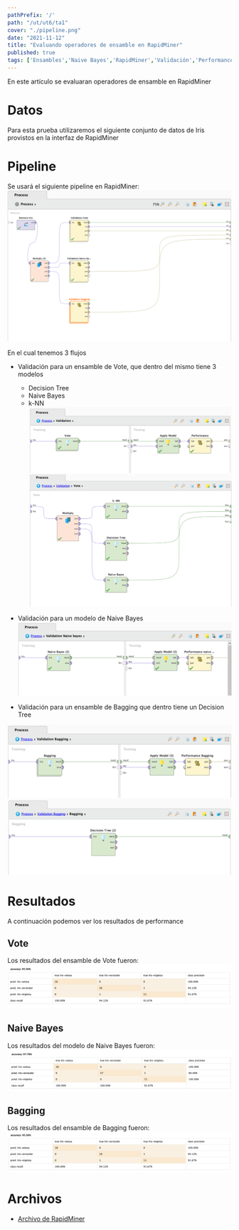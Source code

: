 ```yaml
---
pathPrefix: '/'
path: "/ut/ut6/ta1"
cover: "./pipeline.png"
date: "2021-11-12"
title: "Evaluando operadores de ensamble en RapidMiner"
published: true
tags: ['Ensambles','Naive Bayes','RapidMiner','Validación','Performance','Vote','KNN','Árbol de decisión','Iris Dataset','Bagging']
---
```


En este artículo se evaluaran operadores de ensamble en RapidMiner

# Datos

Para esta prueba utilizaremos el siguiente conjunto de datos de Iris provistos en la interfaz de RapidMiner

# Pipeline

Se usará el siguiente pipeline en RapidMiner:
![pipeline](https://github.com/JuanFKurucz/ia-portfolio/blob/main/content/posts/ut/ut6/ta/ta1/pipeline.png?raw=true)

En el cual tenemos 3 flujos
- Validación para un ensamble de Vote, que dentro del mismo tiene 3 modelos
    - Decision Tree
    - Naive Bayes
    - k-NN
![validation1](https://github.com/JuanFKurucz/ia-portfolio/blob/main/content/posts/ut/ut6/ta/ta1/validation1.png?raw=true)
![vote](https://github.com/JuanFKurucz/ia-portfolio/blob/main/content/posts/ut/ut6/ta/ta1/vote.png?raw=true)

- Validación para un modelo de Naive Bayes
![validation2](https://github.com/JuanFKurucz/ia-portfolio/blob/main/content/posts/ut/ut6/ta/ta1/validation2.png?raw=true)
- Validación para un ensamble de Bagging que dentro tiene un Decision Tree

![validation3](https://github.com/JuanFKurucz/ia-portfolio/blob/main/content/posts/ut/ut6/ta/ta1/validation3.png?raw=true)
![bagging](https://github.com/JuanFKurucz/ia-portfolio/blob/main/content/posts/ut/ut6/ta/ta1/bagging.png?raw=true)


# Resultados

A continuación podemos ver los resultados de performance

## Vote

Los resultados del ensamble de Vote fueron:
![performance_vote](https://github.com/JuanFKurucz/ia-portfolio/blob/main/content/posts/ut/ut6/ta/ta1/performance_vote.png?raw=true)


## Naive Bayes

Los resultados del modelo de Naive Bayes fueron:
![performance_naive_bayes](https://github.com/JuanFKurucz/ia-portfolio/blob/main/content/posts/ut/ut6/ta/ta1/performance_naive_bayes.png?raw=true)

## Bagging

Los resultados del ensamble de Bagging fueron:
![performance_bagging](https://github.com/JuanFKurucz/ia-portfolio/blob/main/content/posts/ut/ut6/ta/ta1/performance_bagging.png?raw=true)

# Archivos

- [Archivo de RapidMiner](https://github.com/JuanFKurucz/ia-portfolio/blob/main/content/posts/ut/ut6/ta/ta1/ut6ta1.rmp?raw=true)

